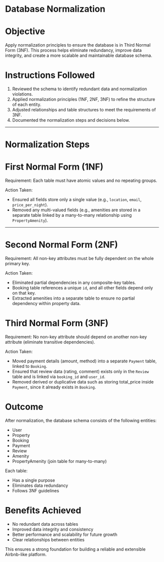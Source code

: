 # Database Normalization

# Objective

Apply normalization principles to ensure the database is in Third Normal Form (3NF). This process helps eliminate redundancy, improve data integrity, and create a more scalable and maintainable database schema.

# Instructions Followed

1. Reviewed the schema to identify redundant data and normalization violations.
2. Applied normalization principles (1NF, 2NF, 3NF) to refine the structure of each entity.
3. Adjusted relationships and table structures to meet the requirements of 3NF.
4. Documented the normalization steps and decisions below.

---

# Normalization Steps

# First Normal Form (1NF)

Requirement: Each table must have atomic values and no repeating groups.

Action Taken:
- Ensured all fields store only a single value (e.g., `location`, `email`, `price_per_night`).
- Removed any multi-valued fields (e.g., amenities are stored in a separate table linked by a many-to-many relationship using `PropertyAmenity`).

---

# Second Normal Form (2NF)

Requirement: All non-key attributes must be fully dependent on the whole primary key.

Action Taken:
- Eliminated partial dependencies in any composite-key tables.
- Booking table references a unique `id`, and all other fields depend only on that key.
- Extracted amenities into a separate table to ensure no partial dependency within property data.



# Third Normal Form (3NF)

Requirement: No non-key attribute should depend on another non-key attribute (eliminate transitive dependencies).

Action Taken:
- Moved payment details (amount, method) into a separate `Payment` table, linked to `Booking`.
- Ensured that review data (rating, comment) exists only in the `Review` table and is linked via `booking_id` and `user_id`.
- Removed derived or duplicative data such as storing total_price inside `Payment`, since it already exists in `Booking`.



# Outcome

After normalization, the database schema consists of the following entities:

- User
- Property
- Booking
- Payment
- Review
- Amenity
- PropertyAmenity (join table for many-to-many)

Each table:
- Has a single purpose
- Eliminates data redundancy
- Follows 3NF guidelines



# Benefits Achieved

- No redundant data across tables  
- Improved data integrity and consistency  
- Better performance and scalability for future growth  
- Clear relationships between entities

This ensures a strong foundation for building a reliable and extensible Airbnb-like platform.

